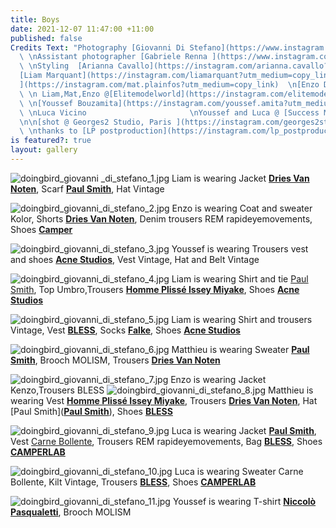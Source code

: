 ```yaml
---
title: Boys
date: 2021-12-07 11:47:00 +11:00
published: false
Credits Text: "Photography [Giovanni Di Stefano](https://www.instagram.com/__giovanni__di__stefano/?hl=en)
  \ \nAssistant photographer [Gabriele Renna ](https://www.instagram.com/gbrlrnn/?hl=en)
  \ \nStyling  [Arianna Cavallo](https://instagram.com/arianna.cavallo?utm_medium=copy_link)\n\nModels
  [Liam Marquant](https://instagram.com/liamarquant?utm_medium=copy_link)  \n[ Matplainfosse
  ](https://instagram.com/mat.plainfos?utm_medium=copy_link)  \n[Enzo Dobrowolski](https://instagram.com/nzzooh?utm_medium=copy_link)
  \ \n Liam,Mat,Enzo @[Elitemodelworld](https://instagram.com/elitemodelworld?utm_medium=copy_link)
  \ \n[Youssef Bouzamita](https://instagram.com/youssef.amita?utm_medium=copy_link)
  \ \nLuca Vicino                       \nYoussef and Luca @ [Success Models](https://instagram.com/successmodels?utm_medium=copy_link)
  \n\n[shot @ Georges2 Studio, Paris ](https://instagram.com/georges2studio?utm_medium=copy_link)
  \ \nthanks to [LP postproduction](https://instagram.com/lp_postproduction?utm_medium=copy_link) "
is featured?: true
layout: gallery
---
```


![doingbird_giovanni _di_stefano_1.jpg](/uploads/doingbird_giovanni%20_di_stefano_1.jpg)
Liam is wearing Jacket [**Dries Van Noten**](https://www.instagram.com/driesvannoten/), Scarf [**Paul Smith**](https://www.instagram.com/paulsmithdesign/), Hat Vintage

![doingbird_giovanni_di_stefano_2.jpg](/uploads/doingbird_giovanni_di_stefano_2.jpg)
Enzo is wearing Coat and sweater Kolor, Shorts [**Dries Van Noten**](https://www.instagram.com/driesvannoten/), Denim trousers REM rapideyemovements, Shoes [**Camper**](https://www.instagram.com/camper/)

![doingbird_giovanni_di_stefano_3.jpg](/uploads/doingbird_giovanni_di_stefano_3.jpg)
Youssef is wearing Trousers vest and shoes [**Acne Studios**](https://www.instagram.com/acnestudios/), Vest Vintage, Hat and Belt Vintage

![doingbird_giovanni_di_stefano_4.jpg](/uploads/doingbird_giovanni_di_stefano_4.jpg)
Liam is wearing Shirt and tie [Paul Smith](https://www.instagram.com/paulsmithdesign/), Top Umbro,Trousers [**Homme Plissé Issey Miyake**](https://www.instagram.com/hommeplisse_isseymiyake/), Shoes [**Acne Studios**](https://www.instagram.com/acnestudios/)

![doingbird_giovanni_di_stefano_5.jpg](/uploads/doingbird_giovanni_di_stefano_5.jpg)
Liam is wearing Shirt and trousers Vintage, Vest [**BLESS**](https://www.instagram.com/bless_service/?hl=undefined), Socks [**Falke**](https://www.instagram.com/falke/), Shoes [**Acne Studios**](https://www.instagram.com/acnestudios/)

![doingbird_giovanni_di_stefano_6.jpg](/uploads/doingbird_giovanni_di_stefano_6.jpg)
Matthieu is wearing Sweater [**Paul Smith**](https://www.instagram.com/paulsmithdesign/), Brooch MOLISM, Trousers [**Dries Van Noten**](https://www.instagram.com/driesvannoten/)

![doingbird_giovanni_di_stefano_7.jpg](/uploads/doingbird_giovanni_di_stefano_7.jpg)
Enzo is wearing Jacket Kenzo,Trousers BLESS
![doingbird_giovanni_di_stefano_8.jpg](/uploads/doingbird_giovanni_di_stefano_8.jpg)
Matthieu is wearing Vest [**Homme Plissé Issey Miyake**](https://www.instagram.com/hommeplisse_isseymiyake/), Trousers [**Dries Van Noten**](https://www.instagram.com/driesvannoten/), Hat [Paul Smith]([**Paul Smith**](https://www.instagram.com/paulsmithdesign/)), Shoes [**BLESS**](https://www.instagram.com/bless_service/?hl=undefined)

![doingbird_giovanni_di_stefano_9.jpg](/uploads/doingbird_giovanni_di_stefano_9.jpg)
Luca is wearing Jacket [**Paul Smith**](https://www.instagram.com/paulsmithdesign/), Vest [Carne Bollente](https://www.instagram.com/carnebollente/), Trousers REM rapideyemovements, Bag [**BLESS**](https://www.instagram.com/bless_service/?hl=undefined), Shoes [**CAMPERLAB**](https://www.instagram.com/camperlab/)

![doingbird_giovanni_di_stefano_10.jpg](/uploads/doingbird_giovanni_di_stefano_10.jpg)
Luca is wearing Sweater Carne Bollente, Kilt Vintage, Trousers [**BLESS**](https://www.instagram.com/bless_service/?hl=undefined), Shoes [**CAMPERLAB**](https://www.instagram.com/camperlab/)


![doingbird_giovanni_di_stefano_11.jpg](/uploads/doingbird_giovanni_di_stefano_11.jpg)
Youssef is wearing T-shirt [**Niccolò Pasqualetti**](https://www.instagram.com/niccolopasqualetti/), Brooch MOLISM